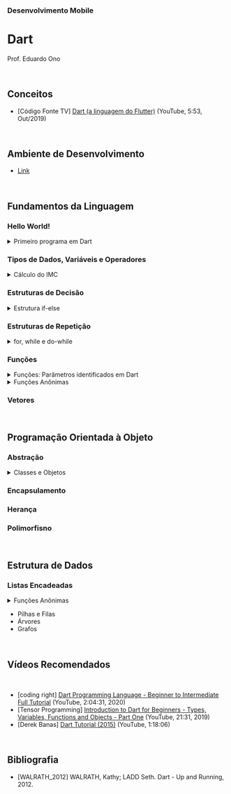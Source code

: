 ### Desenvolvimento Mobile

# Dart

Prof. Eduardo Ono

<br>

## Conceitos

* [Código Fonte TV] [Dart (a linguagem do Flutter)](https://www.youtube.com/watch?v=i7IzlVImHEc) (YouTube, 5:53, Out/2019)

<br>

## Ambiente de Desenvolvimento

* [Link](Ambiente-de-Desenvolvimento.md)

<br>

## Fundamentos da Linguagem

### Hello World!

<details>
    <summary>Primeiro programa em Dart</summary>

```dart
void main() {
    print('Olá mundo!');
    // ou
    print("Olá mundo!");
}
```

</details>

### Tipos de Dados, Variáveis e Operadores

<details>
    <summary>Cálculo do IMC</summary>

```dart
void main() {
  double peso = 75, altura = 1.82;
  double imc;

  imc = peso / (altura * altura);

  print(imc.toStringAsPrecision(3));
}
```
</details>

### Estruturas de Decisão

<details>
    <summary>Estrutura if-else</summary>

```dart
import 'dart:math';

void main() {
  var random = new Random();
  int num =
      random.nextInt(100);  // Gera um número inteiro aleatório menor que 100

  print("Número = $num");
  if (num % 2 == 0)
    print("O número é par.");
  else
    print("O número é impar.");
}
```
</details>

### Estruturas de Repetição

<details>
    <summary>for, while e do-while</summary>

```dart
import 'dart:io';

void main() {
  int i;

  for (i = 0; i < 100; i++) {
    stdout.write('$i '); // "print" sem quebra de linha ao final
  }
  print('');

  i = 0;
  while (i < 100) {
    stdout.write('${i++} ');
    i++;
  }
  print('');

  i = 0;
  do {
    stdout.write('$i ');
    i++;
  } while (i < 100);
  print('');
}
```
</details>

### Funções

<details>
    <summary>Funções: Parâmetros identificados em Dart</summary>

```cpp
// C++

#include <iostream>
#include <cstdio>

using namespace std;

void calcularImc(double peso, double altura)
{
    double imc = peso / (altura * altura);
    cout << "Peso = " << peso << endl;
    cout << "IMC = " << imc << "\n\n";
}

void calcularImc(double peso, double altura, string nome)
{
    double imc = peso / (altura * altura);

    printf("Nome: %s\n", nome);
    cout << "Nome: " << nome << endl;
    printf("Peso = %.1f\n", peso);
    printf("IMC = %.1f\n\n", imc);
}

int main()
{
    calcularImc(74, 1.82);
    calcularImc(74, 1.82, "Fulano");
    calcularImc(74, "Fulano", 1.82);  // ERRO!
    return 0;
}
```

```dart
// Dart

// Sequência de parâmetros opcionais (entre colchetes)
void calcularImc(double peso, double altura, [String nome, int idade]) {
  double imc = peso / (altura * altura);

  print("Nome: $nome");
  print("Idade = $idade");
  print("Peso = $peso");
  print("Altura = $altura");
  print("IMC = ${imc.toStringAsPrecision(3)}");
  print("");
}

void main() {
  calcularImc(74, 1.82);
  calcularImc(74, 1.82, "Fulano");
  calcularImc(74, 1.82, "Fulano", 29);
  calcularImc(74, 1.82, 29); // ERRO!
  calcularImc(74, 1.82, 29, "Fulano"); // ERRO!
}
```

```dart
// Dart

// Parâmetros opcionais identificados (entre chaves)
void calcularImc(double peso, double altura, {String nome, int idade}) {
  double imc = peso / (altura * altura);

  print("Nome: $nome");
  print("Idade = $idade");
  print("Peso = $peso");
  print("Altura = $altura");
  print("IMC = ${imc.toStringAsPrecision(3)}");
  print("");
}

void main() {
  calcularImc(74, 1.82);
  calcularImc(74, 1.82, nome: "Fulano");
  calcularImc(74, 1.82, nome: "Fulano", idade: 29);
  calcularImc(74, 1.82, idade: 29);
  calcularImc(74, 1.82, idade: 29, nome: "Fulano");
}
```
</details>

<details>
  <summary>Funções Anônimas</summary>

```dart
void main() {
  // Função anônima
  var imc = (peso, altura) {
    if (peso > 0 && altura > 0) return peso / (altura * altura);
    return 0.0;
  };

  print(imc(68, 1.73).toStringAsFixed(1));
}
```

</details>

### Vetores

<br>

## Programação Orientada à Objeto

### Abstração

<details>
    <summary>Classes e Objetos</summary>

```dart
void main() {
  Paciente paciente = Paciente();
  paciente.nome = "Fulano de Tal";
  paciente.peso = 75; // kg
  paciente.altura = 1.82; // metros
  paciente.calcularImc();
  paciente.imprimirDados();
}

class Paciente {
  // Atributos
  String nome;
  double peso;
  double altura;
  double imc;

  // Métodos

  void calcularImc() {
    imc = peso / (altura * altura);
  }

  void imprimirDados() {
    print("Nome: $nome");
    print("Peso: $peso");
    print("Altura: $altura");
    print("IMC: ${imc.toStringAsFixed(1)}");
    print("");
  }
}
```

```dart
void main() {
  Paciente paciente1 = new Paciente("Fulano de Tal", 75, 1.82); // metros
  var paciente2 = Paciente("Ciclano de Tal", 68, 1.71);
  paciente1.imprimirDados();
  paciente2.imprimirDados();
}

class Paciente {
  // Atributos
  String nome;
  double peso;
  double altura;
  double imc;

  // Construtor
  Paciente(String nome, double peso, double altura) {
    this.nome = nome;
    this.peso = peso;
    this.altura = altura;
    calcularImc();
  }

  // Métodos

  void calcularImc() {
    imc = peso / (altura * altura);
  }

  void imprimirDados() {
    print("Nome: $nome");
    print("Peso: $peso");
    print("Altura: $altura");
    print("IMC: ${imc.toStringAsFixed(1)}");
    print("");
  }
}
```

```dart
void main() {
  Paciente paciente = new Paciente("Fulano de Tal", 75, 1.82); // metros
  var paciente2 = Paciente("Ciclano de Tal", 68, 1.71);
  paciente.imprimirDados();
}

class Paciente {
  // Atributos
  String nome;
  double peso;
  double altura;
  double imc;

  // Construtor
  Paciente(this.nome, this.peso, this.altura) {
    calcularImc();
  }

  // Métodos

  void calcularImc() {
    imc = peso / (altura * altura);
  }

  void imprimirDados() {
    print("Nome: $nome");
    print("Peso: $peso");
    print("Altura: $altura");
    print("IMC: ${imc.toStringAsFixed(1)}");
    print("");
  }
}
```

</details>

### Encapsulamento

### Herança

### Polimorfisno

<br>

## Estrutura de Dados

### Listas Encadeadas

<details>
  <summary>Funções Anônimas</summary>

```dart
void main() {
  List primos = <int>[2, 3, 5, 7, 11, 13, 17, 19, 23, 29, 31, 37, 41, 43, 47];

  primos.forEach((elemento) {
    print(elemento);
  });

  // ou

  primos.forEach((elemento) => print(elemento));
}
```  

</details>

* Pilhas e Filas
* Árvores
* Grafos

<br>

## Vídeos Recomendados
<br>

* [coding right] [Dart Programming Language - Beginner to Intermediate Full Tutorial](https://www.youtube.com/watch?v=afXXvBOWq14) (YouTube, 2:04:31, 2020)
* [Tensor Programming] [Introduction to Dart for Beginners - Types, Variables, Functions and Objects - Part One](https://www.youtube.com/watch?v=8F2uemqLwvE) (YouTube, 21:31, 2019)
* [Derek Banas] [Dart Tutorial (2015)](https://www.youtube.com/watch?v=OLjyCy-7U2U) (YouTube, 1:18:06)

<br>

## Bibliografia

* [WALRATH_2012] WALRATH, Kathy; LADD Seth. Dart - Up and Running, 2012.

<br>
